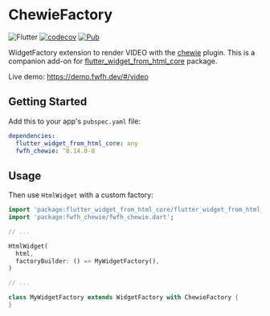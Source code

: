 # ChewieFactory

![Flutter](https://github.com/daohoangson/flutter_widget_from_html/workflows/Flutter/badge.svg)
[![codecov](https://codecov.io/gh/daohoangson/flutter_widget_from_html/branch/master/graph/badge.svg)](https://codecov.io/gh/daohoangson/flutter_widget_from_html)
[![Pub](https://img.shields.io/pub/v/fwfh_chewie.svg)](https://pub.dev/packages/fwfh_chewie)

WidgetFactory extension to render VIDEO with the [chewie](https://pub.dev/packages/chewie) plugin.
This is a companion add-on for [flutter_widget_from_html_core](https://pub.dev/packages/flutter_widget_from_html_core) package.

Live demo: https://demo.fwfh.dev/#/video

## Getting Started

Add this to your app's `pubspec.yaml` file:

```yaml
dependencies:
  flutter_widget_from_html_core: any
  fwfh_chewie: ^0.14.0-0
```

## Usage

Then use `HtmlWidget` with a custom factory:

```dart
import 'package:flutter_widget_from_html_core/flutter_widget_from_html_core.dart';
import 'package:fwfh_chewie/fwfh_chewie.dart';

// ...

HtmlWidget(
  html,
  factoryBuilder: () => MyWidgetFactory(),
)

// ...

class MyWidgetFactory extends WidgetFactory with ChewieFactory {
}
```
